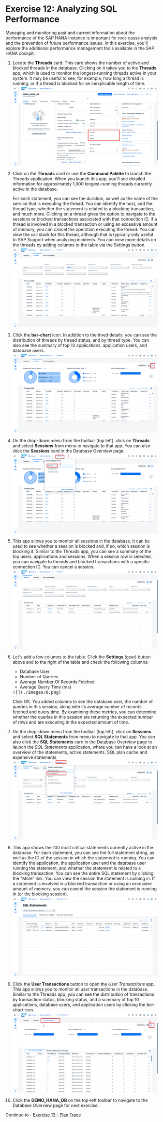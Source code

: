 # Exercise 12: Analyzing SQL Performance
Managing and monitoring past and current information about the performance of the SAP HANA instance is important for root-cause analysis and the prevention of future performance issues. In this exercise, you'll explore the additional performance management tools available in the SAP HANA cockpit.

1. Locate the **Threads** card. This card shows the number of active and blocked threads in the database. Clicking on it takes you to the **Threads** app, which is used to monitor the longest-running threads active in your system. It may be useful to see, for example, how long a thread is running, or if a thread is blocked for an inexplicable length of time.
   <kbd>
    ![](./images/1.png)
    </kbd>

2. Click on the **Threads** card or use the **Command Palette** to launch the Threads application. When you launch this app, you'll see detailed information for approximately 1,000 longest-running threads currently active in the database.

    For each statement, you can see the duration, as well as the name of the service that is executing the thread. You can identify the host, and the thread type, whether the statement is related to a blocking transaction, and much more. Clicking on a thread gives the option to navigate to the sessions or blocked transactions associated with that connection ID. If a thread is involved in a blocked transaction or using an excessive amount of memory, you can cancel the operation executing the thread. You can view the call stack for this thread, although that is typically only useful to SAP Support when analyzing incidents.  You can view more details on the threads by adding columns to the table via the Settings button.
    <kbd>
    ![](./images/2.png)
    </kbd>

3.  Click the **bar-chart** icon. In addition to the thred details, you can see the distribution of threads by thread status, and by thread type. You can also see the summary of top 10 applications, application users, and database users. 
    <kbd>
    ![](./images/3.png)
    </kbd>

4. On the drop-down menu from the toolbar (top left), click on **Threads** and select **Sessions** from menu to navigate to that app. You can also click the **Sessions** card in the Database Overview page.
   <kbd>
    ![](./images/4.png)
    </kbd>
5. This app allows you to monitor all sessions in the database. It can be used to see whether a session is blocked and, if so, which session is blocking it. Similar to the Threads app, you can see a summary of the top users, applications and sessions. When a session row is selected, you can navigate to threads and blocked transactions with a specific connection ID. You can cancel a session. 
    <kbd>
    ![](./images/5.png)
    </kbd>

6. Let's add a few columns to the table. Click the **Settings** (gear) button above and to the right of the table and check the following columns:

    * Database User
    * Number of Queries
    * Average Number Of Records Fetched
    * Average Query Time (ms)
    <kbd>
    ![](./images/6.png)
    </kbd>

    Click OK. You added columns to see the database user, the number of queries in this session, along with its average number of records fetched and query time. By examining these metrics, you can determine whether the queries in this session are returning the expected number of rows and are executing in the expected amount of time.

7. On the drop-down menu from the toolbar (top left), click on **Sessions** and select **SQL Statements** from menu to navigate to that app. You can also click the **SQL Statements** card in the Database Overview page to launch the *SQL Statements* application, where you can have a look at an overview of the statements, active statements, SQL plan cache and expensive statements.
    <kbd>
    ![](./images/7.png)
    </kbd>

8. This app shows the 100 most critical statements currently active in the database. For each statement, you can see the full statement string, as well as the ID of the session in which the statement is running. You can identify the application, the application user and the database user running the statement, and whether the statement is related to a blocking transaction. You can see the entire SQL statement by clicking the "More" link. You can view the session the statement is running in. If a statement is involved in a blocked transaction or using an excessive amount of memory, you can cancel the session the statement is running in (or the blocking session).
   <kbd>
    ![](./images/8.png)
    </kbd>

9. Click the **User Transactions** button to open the *User Transactions* app. This app allows you to monitor all user transactions in the database. Similar to the Threads app, you can see the distribution of transactions by transaction status, blocking status, and a summary of top 10 applications, database users, and application users by clicking the *bar-chart* icon.
    <kbd>
    ![](./images/9.png)
    </kbd>

10. Click the **DEMO_HANA_DB** on the top-left toolbar to navigate to the Database Overview page for next exercise.
    


Continue to - [Exercise 13 - Plan Trace](../ex13-PlanTrace/README.md)
